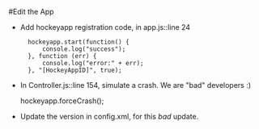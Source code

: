 #Edit the App 

- Add hockeyapp registration code, in app.js::line 24
	    
	    hockeyapp.start(function() {
	        console.log("success");
	    }, function (err) {
	        console.log("error:" + err);
	    }, "[HockeyAppID]", true);
	
- In Controller.js::line 154, simulate a crash. We are "bad" developers :)

    hockeyapp.forceCrash();
	
- Update the version in config.xml, for this *bad* update.